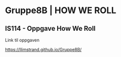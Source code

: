 # Gruppe8B | HOW WE ROLL
<body>
  <h2>IS114 - Oppgave How We Roll</h2>
</body>

Link til oppgaven

https://llimstrand.github.io/Gruppe8B/
